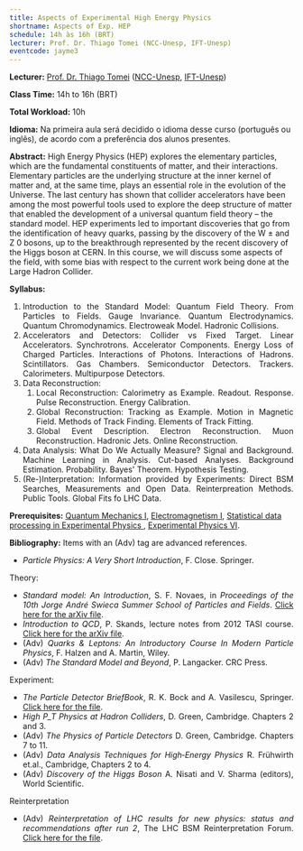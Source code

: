 ```yaml
---
title: Aspects of Experimental High Energy Physics
shortname: Aspects of Exp. HEP
schedule: 14h às 16h (BRT)
lecturer: Prof. Dr. Thiago Tomei (NCC-Unesp, IFT-Unesp)
eventcode: jayme3
---
```


**Lecturer:** [Prof. Dr. Thiago Tomei](http://lattes.cnpq.br/8046594106198115) ([NCC-Unesp](https://www2.unesp.br/portal#!/gridunesp), [IFT-Unesp](https://www.ift.unesp.br))

**Class Time:** 14h to 16h (BRT)

**Total Workload:** 10h

**Idioma:** Na primeira aula será decidido o idioma desse curso (português ou inglês), de acordo com a preferência dos alunos presentes.

**Abstract:** High Energy Physics (HEP) explores the elementary particles, which are the fundamental constituents of matter, and their interactions. Elementary particles are the underlying structure at the inner kernel of matter and, at the same time, plays an essential role in the evolution of the Universe. The last century has shown that collider accelerators have been among the most powerful tools used to explore the deep structure of matter that enabled the development of a universal quantum field theory – the standard model. HEP experiments led to important discoveries that go from the identification of heavy quarks, passing by the discovery of the W ± and Z 0 bosons, up to the breakthrough represented by the recent discovery of the Higgs boson at CERN. In this course, we will discuss some aspects of the field, with some bias with respect to the current work being done at the Large Hadron Collider.

**Syllabus:**
<div style="text-align: justify">
 <ol>
  <li>Introduction to the Standard Model: Quantum Field Theory. From Particles to Fields. Gauge Invariance. Quantum Electrodynamics. Quantum Chromodynamics. Electroweak Model. Hadronic Collisions.</li>
  <li>Accelerators and Detectors: Collider vs Fixed Target. Linear Accelerators. Synchrotrons. Accelerator Components. Energy Loss of Charged Particles. Interactions of Photons. Interactions of Hadrons. Scintillators. Gas Chambers. Semiconductor Detectors. Trackers. Calorimeters. Multipurpose Detectors.</li>
  <li>Data Reconstruction: 
   <ol>
    <li>Local Reconstruction: Calorimetry as Example. Readout. Response. Pulse Reconstruction. Energy Calibration.</li>
    <li>Global Reconstruction: Tracking as Example. Motion in Magnetic Field. Methods of Track Finding. Elements of Track Fitting.</li>
    <li>Global Event Description. Electron Reconstruction. Muon Reconstruction. Hadronic Jets. Online Reconstruction.</li>
   </ol></li>
  <li>Data Analysis: What Do We Actually Measure? Signal and Background. Machine Learning in Analysis. Cut-based Analyses. Background Estimation. Probability. Bayes' Theorem. Hypothesis Testing.</li>
  <li>(Re-)Interpretation: Information provided by Experiments: Direct BSM Searches, Measurements and Open Data. Reinterpreation Methods. Public Tools. Global Fits fo LHC Data.</li>
 </ol>
</div>

**Prerequisites:** [Quantum Mechanics I](https://uspdigital.usp.br/jupiterweb/obterDisciplina?nomdis=&sgldis=4302403), [Electromagnetism I](https://uspdigital.usp.br/jupiterweb/obterDisciplina?nomdis=&sgldis=4302303), [Statistical data processing in Experimental Physics
](https://uspdigital.usp.br/jupiterweb/obterDisciplina?nomdis=&sgldis=4300228), [Experimental Physics VI](https://uspdigital.usp.br/jupiterweb/obterDisciplina?nomdis=&sgldis=4302314).

**Bibliography:**
Items with an (Adv) tag are advanced references.


<div style="text-align: justify">
 <ul>
  <li><i>Particle Physics: A Very Short Introduction</i>, F. Close. Springer.</li>
 </ul>
</div>

Theory:

<div style="text-align: justify">
 <ul>
  <li><i>Standard model: An Introduction</i>, S. F. Novaes, in <i>Proceedings of the 10th Jorge André Swieca Summer School of Particles and Fields</i>. <a href="https://arxiv.org/abs/hep-ph/0001283">Click here for the arXiv file</a>. </li>
   <li><i>Introduction to QCD</i>, P. Skands, lecture notes from 2012 TASI course. <a href="https://arxiv.org/abs/1207.2389">Click here for the arXiv file</a>. </li>
   <li>(Adv) <i>Quarks & Leptons: An Introductory Course In Modern Particle Physics</i>, F. Halzen and A. Martin, Wiley. </li>
   <li>(Adv) <i>The Standard Model and Beyond</i>, P. Langacker. CRC Press. </li>
 </ul>
</div>
 
 Experiment:
 
<div style="text-align: justify">
 <ul>
  <li><i>The Particle Detector BriefBook</i>, R. K. Bock and A. Vasilescu, Springer. <a href= "http://physics.web.cern.ch/Physics/ParticleDetector/BriefBook/">Click here for the file</a>. </li>
  <li><i>High P_T Physics at Hadron Colliders</i>, D. Green, Cambridge. Chapters 2 and 3. </li>
  <li>(Adv) <i>The Physics of Particle Detectors</i> D. Green, Cambridge. Chapters 7 to 11. </li>
  <li>(Adv) <i>Data Analysis Techniques for High‐Energy Physics</i> R. Frühwirth et.al., Cambridge, Chapters 2 to 4. </li>
  <li>(Adv) <i>Discovery of the Higgs Boson</i> A. Nisati and V. Sharma (editors), World Scientific.</li>
 </ul>
</div>
   
Reinterpretation

<div style="text-align: justify">
 <ul>
  <li>(Adv) <i>Reinterpretation of LHC results for new physics: status and recommendations after run 2</i>, The LHC BSM Reinterpretation Forum. <a href= "https://scipost.org/10.21468/SciPostPhys.9.2.022">Click here for the file</a>.</li>
 </ul>
</div>


 
 
